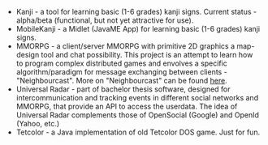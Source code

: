   * Kanji - a tool for learning basic (1-6 grades) kanji signs. Current status - alpha/beta (functional, but not yet attractive for use).
  * MobileKanji - a Midlet (JavaME App) for learning basic (1-6 grades) kanji signs.
  * MMORPG - a client/server MMORPG with primitive 2D graphics a map-design tool and chat possibility. This project is an attempt to learn how to program complex distributed games and envolves a specific algorithm/paradigm for message exchanging between clients - "Neighbourcast". More on "Neighbourcast" can be found [here](http://kanji.googlecode.com/svn/wiki/docs/AlexeiBratuhin_SWPraktikum2.pdf).
  * Universal Radar - part of bachelor thesis software, designed for intercommunication and tracking events in different social networks and MMORPG, that provide an API to access the userdata. The idea of Universal Radar complements those of OpenSocial (Google) and OpenId (Yahoo, etc.)
  * Tetcolor - a Java implementation of old Tetcolor DOS game. Just for fun.